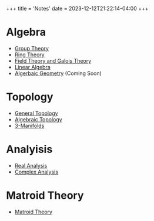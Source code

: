 +++
title = 'Notes'
date = 2023-12-12T21:22:14-04:00
+++

# Algebra
- [Group
  Theory](https://github.com/azabelmena/math_notes/raw/main/algebra/group_theory/group_theory.pdf)
- [Ring Theory](https://github.com/azabelmena/math_notes/raw/main/algebra/ring_theory/ring_theory.pdf)
- [Field Theory and Galois Theory](https://github.com/azabelmena/math_notes/raw/main/algebra/field_theory/field_theory.pdf)
- [Linear Algebra](https://github.com/azabelmena/math_notes/raw/main/algebra/linear_algebra/liner_algebra.pdf)
- [Algerbaic Geometry](https://github.com/azabelmena/404) (Coming Soon)

# Topology
- [General Topology](https://github.com/azabelmena/math_notes/raw/main/topology/topology.pdf)
- [Algebraic Topology](https://github.com/azabelmena/math_notes/raw/main/algebraic_topology/algebraic_topology.pdf)
- [3-Manifolds](https://github.com/azabelmena/math_notes/raw/main/3-manifolds/3-manifolds.pdf)

# Analyisis
- [Real Analysis](https://github.com/azabelmena/math_notes/raw/main/analysis/analysis.pdf)
- [Complex Analysis](https://github.com/azabelmena/math_notes/raw/main/complex_analysis/complex_analysis.pdf)

# Matroid Theory
- [Matroid Theory](https://github.com/azabelmena/math_notes/raw/main/matroid_theory/matroid.pdf)
